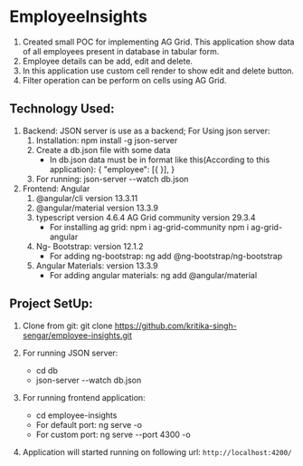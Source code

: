 # EmployeeInsights

1. Created small POC for implementing AG Grid. This application show data of all employees present in database in tabular form. 
2. Employee details can be add, edit and delete.
3. In this application use custom cell render to show edit and delete button.
4. Filter operation can be perform on cells using AG Grid.

## Technology Used:
1. Backend: JSON server is use as a backend;
   For Using json server:
      1. Installation:
         npm install -g json-server
      2. Create a db.json file with some data
         - In db.json data must be in format like this(According to this application):
           {
            "employee": [{ }],
            }
      3. For running:
         json-server --watch db.json
2. Frontend: Angular
      1. @angular/cli  version 13.3.11
      2. @angular/material version 13.3.9
      3. typescript version 4.6.4
      AG Grid community version 29.3.4
         - For installing ag grid:
            npm i ag-grid-community
            npm i ag-grid-angular
      4. Ng- Bootstrap: version 12.1.2
         - For adding ng-bootstrap:
           ng add @ng-bootstrap/ng-bootstrap
      5. Angular Materials: version 13.3.9
         - For adding angular materials:
            ng add @angular/material
         
## Project SetUp:

1. Clone from git: 
   git clone https://github.com/kritika-singh-sengar/employee-insights.git
2. For running JSON server:
   - cd db
   - json-server --watch db.json
3. For running frontend application:
   - cd employee-insights
   - For default port: ng serve -o
   - For custom port: ng serve --port 4300 -o 
   
4. Application will started running on following url: `http://localhost:4200/` 